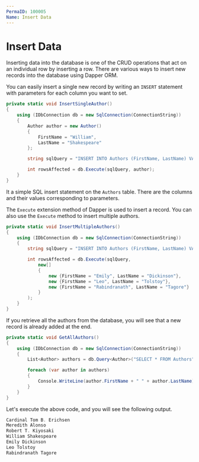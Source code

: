 ```yaml
---
PermaID: 100005
Name: Insert Data
---
```


# Insert Data

Inserting data into the database is one of the CRUD operations that act on an individual row by inserting a row. There are various ways to insert new records into the database using Dapper ORM.

You can easily insert a single new record by writing an `INSERT` statement with parameters for each column you want to set.


```csharp
private static void InsertSingleAuthor()
{
    using (IDbConnection db = new SqlConnection(ConnectionString))
    {
        Author author = new Author()
        {
            FirstName = "William",
            LastName = "Shakespeare"
        };

        string sqlQuery = "INSERT INTO Authors (FirstName, LastName) VALUES(@FirstName, @LastName)";

        int rowsAffected = db.Execute(sqlQuery, author);
    }
}
```

It a simple SQL insert statement on the `Authors` table. There are the columns and their values corresponding to parameters. 

The `Execute` extension method of Dapper is used to insert a record. You can also use the `Execute` method to insert multiple authors.

```csharp
private static void InsertMultipleAuthors()
{
    using (IDbConnection db = new SqlConnection(ConnectionString))
    {
        string sqlQuery = "INSERT INTO Authors (FirstName, LastName) VALUES(@FirstName, @LastName)";

        int rowsAffected = db.Execute(sqlQuery,
            new[]
            {
                new {FirstName = "Emily", LastName = "Dickinson"},
                new {FirstName = "Leo", LastName = "Tolstoy"},
                new {FirstName = "Rabindranath", LastName = "Tagore"}
            }
        );
    }
}
```

If you retrieve all the authors from the database, you will see that a new record is already added at the end.

```csharp
private static void GetAllAuthors()
{
    using (IDbConnection db = new SqlConnection(ConnectionString))
    {
        List<Author> authors = db.Query<Author>("SELECT * FROM Authors").ToList();

        foreach (var author in authors)
        {
            Console.WriteLine(author.FirstName + " " + author.LastName);
        }
    }
}
```

Let's execute the above code, and you will see the following output.

```csharp
Cardinal Tom B. Erichsen
Meredith Alonso
Robert T. Kiyosaki
William Shakespeare
Emily Dickinson
Leo Tolstoy
Rabindranath Tagore
```
